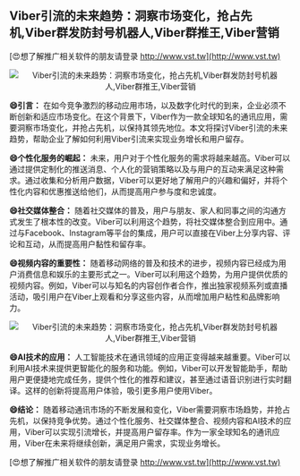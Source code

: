 ## **Viber引流的未来趋势：洞察市场变化，抢占先机,Viber群发防封号机器人,Viber群推王,Viber营销**

[😍想了解推广相关软件的朋友请登录 http://www.vst.tw](http://www.vst.tw)

 <center><img src="https://vst.tw/MP4/tuiguang/png/6.png" alt="Viber引流的未来趋势：洞察市场变化，抢占先机,Viber群发防封号机器人,Viber群推王,Viber营销"></center>

**😄引言：**
在如今竞争激烈的移动应用市场，以及数字化时代的到来，企业必须不断创新和适应市场变化。在这个背景下，Viber作为一款全球知名的通讯应用，需要洞察市场变化，并抢占先机，以保持其领先地位。本文将探讨Viber引流的未来趋势，帮助企业了解如何利用Viber引流来实现业务增长和用户留存。

**😄个性化服务的崛起：**
未来，用户对于个性化服务的需求将越来越高。Viber可以通过提供定制化的推送消息、个人化的营销策略以及与用户的互动来满足这种需求。通过收集和分析用户数据，Viber可以更好地了解用户的兴趣和偏好，并将个性化内容和优惠推送给他们，从而提高用户参与度和忠诚度。

**😄社交媒体整合：**
随着社交媒体的普及，用户与朋友、家人和同事之间的沟通方式发生了根本性的改变。Viber可以利用这个趋势，将社交媒体整合到应用中。通过与Facebook、Instagram等平台的集成，用户可以直接在Viber上分享内容、评论和互动，从而提高用户黏性和留存率。

**😄视频内容的重要性：**
随着移动网络的普及和技术的进步，视频内容已经成为用户消费信息和娱乐的主要形式之一。Viber可以利用这个趋势，为用户提供优质的视频内容。例如，Viber可以与知名的内容创作者合作，推出独家视频系列或直播活动，吸引用户在Viber上观看和分享这些内容，从而增加用户粘性和品牌影响力。

 <center><img src="https://vst.tw/MP4/tuiguang/png/3.png" alt="Viber引流的未来趋势：洞察市场变化，抢占先机,Viber群发防封号机器人,Viber群推王,Viber营销"></center>

**😄AI技术的应用：**
人工智能技术在通讯领域的应用正变得越来越重要。Viber可以利用AI技术来提供更智能化的服务和功能。例如，Viber可以开发智能助手，帮助用户更便捷地完成任务，提供个性化的推荐和建议，甚至通过语音识别进行实时翻译。这样的创新将提高用户体验，吸引更多用户使用Viber。

**😄结论：**
随着移动通讯市场的不断发展和变化，Viber需要洞察市场趋势，并抢占先机，以保持竞争优势。通过个性化服务、社交媒体整合、视频内容和AI技术的应用，Viber可以实现引流增长，并提高用户留存率。作为一家全球知名的通讯应用，Viber在未来将继续创新，满足用户需求，实现业务增长。

[😍想了解推广相关软件的朋友请登录 http://www.vst.tw](http://www.vst.tw)



